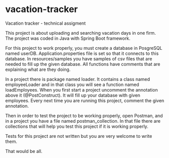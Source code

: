 # vacation-tracker
Vacation tracker - technical assigment

This project is about uploading and searching vacation days in one firm. The project was coded in Java with Spring Boot framework.

For this project to work properly, you must create a database in PosgreSQL named userDB. Application.properties file is set so that it connects to this database. In resources/samples you have samples of csv files that are needed to fill up the given database. All functions have comments that are explaining what are they doing.

In a project there is package named loader. It contains a class named employeeLoader and in that class you will see a function named loadEmployees. When you first start a project uncomment the annotation above it (@PostConstruct). It will fill up your database with given employees. Every next time you are running this project, comment the given annotation.

Then in order to test the project to be working properly, open Postman, and in a project you have a file named postman_collection. In that file there are collections that will help you test this project if it is working properly.

Tests for this project are not written but you are very welcome to write them.

That would be all.
